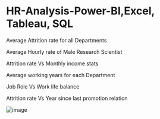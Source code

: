 # HR-Analysis-Power-BI,Excel, Tableau, SQL
Average Attrition rate for all Departments

Average Hourly rate of Male Research Scientist

Attrition rate Vs Monthly income stats

Average working years for each Department

Job Role Vs Work life balance

Attrition rate Vs Year since last promotion relation


![image](https://github.com/user-attachments/assets/18ca1db4-0228-46bd-8359-5b41cf6e6bd5)
